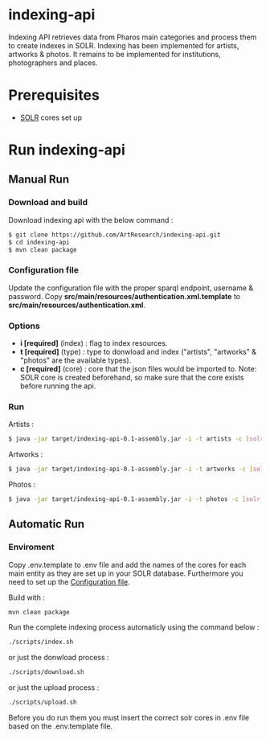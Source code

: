 # indexing-api #

Indexing API retrieves data from Pharos main categories and process them to create indexes in SOLR. Indexing has been implemented for artists, artworks & photos. It remains to be implemented for institutions, photographers and places.

# Prerequisites 

- [SOLR](https://solr.apache.org/) cores set up

# Run indexing-api

## Manual Run

### Download and build

Download indexing api with the below command :

```bash
$ git clone https://github.com/ArtResearch/indexing-api.git
$ cd indexing-api
$ mvn clean package
```

### Configuration file

Update the configuration file with the proper sparql endpoint, username & password. Copy **src/main/resources/authentication.xml.template** to **src/main/resources/authentication.xml**.

### Options

* **i [required]** (index) : flag to index resources.
* **t [required]** (type) : type to donwload and index ("artists", "artworks" & "photos" are the available types).
* **c [required]** (core) : core that the json files would be imported to. Note: SOLR core is created beforehand, so make sure that the core exists before running the api.

### Run

Artists :

```bash
$ java -jar target/indexing-api-0.1-assembly.jar -i -t artists -c [solr_core]
```

Artworks :

```bash
$ java -jar target/indexing-api-0.1-assembly.jar -i -t artworks -c [solr_core]
```

Photos :

```bash
$ java -jar target/indexing-api-0.1-assembly.jar -i -t photos -c [solr_core]
```

## Automatic Run 

### Enviroment

Copy .env.template to .env file and add the names of the cores for each main entity as they are set up in your SOLR database. Furthermore you need to set up the [Configuration file](#configuration-file).

Build with :

```bash
mvn clean package
```

Run the complete indexing process automaticly using the command below :

```bash
./scripts/index.sh
```
 or just the donwload process : 
 
```bash
./scripts/download.sh
```
 or just the upload process : 
 
```bash
./scripts/upload.sh
```

Before you do run them you must insert the correct solr cores in .env file based on the .env.template file.
 
